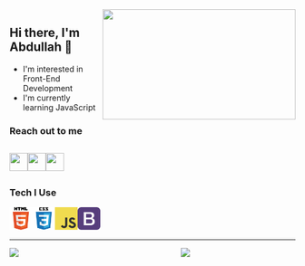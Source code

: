 
<img src="https://media.giphy.com/media/3o7TKKxPt2DhOdqeSQ/giphy.gif" align="right" width="340" height="195">



## Hi there, I'm Abdullah :fallen_leaf:

- I'm interested in Front-End Development
- I'm currently learning JavaScript

### Reach out to me

[<img height="32" width="32" align="left" src="https://unpkg.com/simple-icons@v7/icons/linkedin.svg" />][linkedin]
[<img height="32" width="32" align="left" src="https://unpkg.com/simple-icons@v7/icons/gmail.svg" />][email]
[<img height="32" width="32" src="https://unpkg.com/simple-icons@v7/icons/hackerrank.svg" />][hackerrank]
---

### Tech I Use
<img src="https://raw.githubusercontent.com/github/explore/80688e429a7d4ef2fca1e82350fe8e3517d3494d/topics/html/html.png" width="40" align="left">

<img src="https://raw.githubusercontent.com/github/explore/80688e429a7d4ef2fca1e82350fe8e3517d3494d/topics/css/css.png" width="40" align="left">

<img src="https://raw.githubusercontent.com/github/explore/80688e429a7d4ef2fca1e82350fe8e3517d3494d/topics/javascript/javascript.png" width="40" align="left">

<img src="https://raw.githubusercontent.com/github/explore/80688e429a7d4ef2fca1e82350fe8e3517d3494d/topics/bootstrap/bootstrap.png" width="40">

---

<img src="https://github-readme-stats.vercel.app/api?username=abdullahfindik&theme=radical" align="right" width="40%">

<img src="https://github-readme-stats.vercel.app/api/top-langs/?username=abdullahfindik&theme=radical" align="left" width="40%">

[linkedin]: https://www.linkedin.com/in/abdullahfindik/
[email]: abdullahfndk11@gmail.com
[hackerrank]: https://www.hackerrank.com/abdullahfindikk
